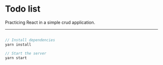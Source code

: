 # Todo list

Practicing React in a simple crud application.

---

``` javascript

// Install dependencies
yarn install

// Start the server
yarn start
```


